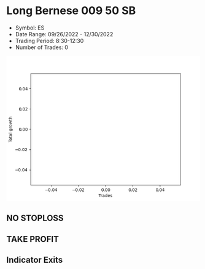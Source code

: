 # Long Bernese 009 50 SB 
- Symbol: ES
- Date Range: 09/26/2022 - 12/30/2022
- Trading Period: 8:30-12:30
- Number of Trades: 0

![Plot](LongBernese00950SBES.png)
## NO STOPLOSS











## TAKE PROFIT






## Indicator Exits



